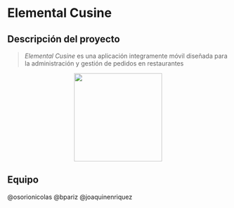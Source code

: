 # Elemental Cusine
## Descripción del proyecto
> *Elemental Cusine* es una aplicación integramente móvil diseñada para la administración y gestión de pedidos en restaurantes

<p align="center">
<img src="https://i.ibb.co/DL6LxbL/icon-transp.png" height="200">

## Equipo
@osorionicolas
@bpariz
@joaquinenriquez